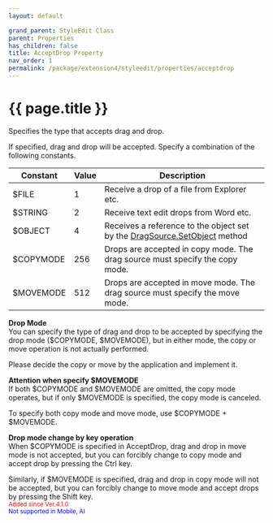 ```yaml
---
layout: default

grand_parent: StyleEdit Class
parent: Properties
has_children: false
title: AcceptDrop Property
nav_order: 1
permalink: /package/extension4/styleedit/properties/acceptdrop
---
```

# {{ page.title }}

Specifies the type that accepts drag and drop.

If specified, drag and drop will be accepted. Specify a combination of the following constants.

| Constant   | Value | Description                                                                  |
|------------|-------|------------------------------------------------------------------------------|
| $FILE     | 1     | Receive a drop of a file from Explorer etc.                                  |
| $STRING   | 2     | Receive text edit drops from Word etc.                                       |
| $OBJECT   | 4     | Receives a reference to the object set by the <a href="/package/extension4/dragsource/methods/setobject">DragSource.SetObject</a> method    |
| $COPYMODE | 256   | Drops are accepted in copy mode. The drag source must specify the copy mode. |
| $MOVEMODE | 512   | Drops are accepted in move mode. The drag source must specify the move mode. |

**Drop Mode**<br>
You can specify the type of drag and drop to be accepted by specifying the drop mode ($COPYMODE, $MOVEMODE), but in either mode, the copy or move operation is not actually performed.

Please decide the copy or move by the application and implement it.<br>

**Attention when specify $MOVEMODE**<br>
If both $COPYMODE and $MOVEMODE are omitted, the copy mode operates, but if only $MOVEMODE is specified, the copy mode is canceled.

To specify both copy mode and move mode, use $COPYMODE + $MOVEMODE.<br>


**Drop mode change by key operation**<br>
When $COPYMODE is specified in AcceptDrop, drag and drop in move mode is not accepted, but you can forcibly change to copy mode and accept drop by pressing the Ctrl key.

Similarly, if $MOVEMODE is specified, drag and drop in copy mode will not be accepted, but you can forcibly change to move mode and accept drops by pressing the Shift key.
<br><small><span style="color:red">Added since Ver.4.1.0</span></small>
<br><small><span style="color:blue">Not supported in Mobile, AI</span></small>